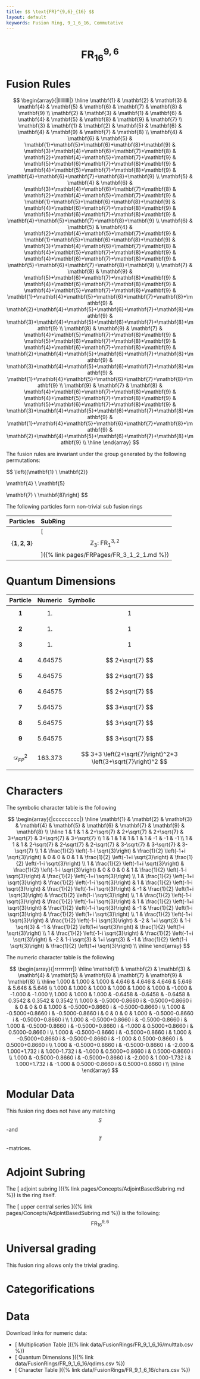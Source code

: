 ```yaml
---
title: $$ \text{FR}^{9,6}_{16} $$
layout: default
keywords: Fusion Ring, 9_1_6_16, Commutative
---
```

# $$ \text{FR}^{9,6}_{16} $$


# Fusion Rules

$$
\begin{array}{|lllllllll|}
\hline
 \mathbf{1} & \mathbf{2} & \mathbf{3} & \mathbf{4} & \mathbf{5} & \mathbf{6} & \mathbf{7} & \mathbf{8} & \mathbf{9} \\
 \mathbf{2} & \mathbf{3} & \mathbf{1} & \mathbf{6} & \mathbf{4} & \mathbf{5} & \mathbf{8} & \mathbf{9} & \mathbf{7} \\
 \mathbf{3} & \mathbf{1} & \mathbf{2} & \mathbf{5} & \mathbf{6} & \mathbf{4} & \mathbf{9} & \mathbf{7} & \mathbf{8} \\
 \mathbf{4} & \mathbf{6} & \mathbf{5} & \mathbf{1}+\mathbf{5}+\mathbf{6}+\mathbf{8}+\mathbf{9} & \mathbf{3}+\mathbf{4}+\mathbf{6}+\mathbf{7}+\mathbf{8} & \mathbf{2}+\mathbf{4}+\mathbf{5}+\mathbf{7}+\mathbf{9} & \mathbf{5}+\mathbf{6}+\mathbf{7}+\mathbf{8}+\mathbf{9} & \mathbf{4}+\mathbf{5}+\mathbf{7}+\mathbf{8}+\mathbf{9} & \mathbf{4}+\mathbf{6}+\mathbf{7}+\mathbf{8}+\mathbf{9} \\
 \mathbf{5} & \mathbf{4} & \mathbf{6} & \mathbf{3}+\mathbf{4}+\mathbf{6}+\mathbf{7}+\mathbf{8} & \mathbf{2}+\mathbf{4}+\mathbf{5}+\mathbf{7}+\mathbf{9} & \mathbf{1}+\mathbf{5}+\mathbf{6}+\mathbf{8}+\mathbf{9} & \mathbf{4}+\mathbf{6}+\mathbf{7}+\mathbf{8}+\mathbf{9} & \mathbf{5}+\mathbf{6}+\mathbf{7}+\mathbf{8}+\mathbf{9} & \mathbf{4}+\mathbf{5}+\mathbf{7}+\mathbf{8}+\mathbf{9} \\
 \mathbf{6} & \mathbf{5} & \mathbf{4} & \mathbf{2}+\mathbf{4}+\mathbf{5}+\mathbf{7}+\mathbf{9} & \mathbf{1}+\mathbf{5}+\mathbf{6}+\mathbf{8}+\mathbf{9} & \mathbf{3}+\mathbf{4}+\mathbf{6}+\mathbf{7}+\mathbf{8} & \mathbf{4}+\mathbf{5}+\mathbf{7}+\mathbf{8}+\mathbf{9} & \mathbf{4}+\mathbf{6}+\mathbf{7}+\mathbf{8}+\mathbf{9} & \mathbf{5}+\mathbf{6}+\mathbf{7}+\mathbf{8}+\mathbf{9} \\
 \mathbf{7} & \mathbf{8} & \mathbf{9} & \mathbf{5}+\mathbf{6}+\mathbf{7}+\mathbf{8}+\mathbf{9} & \mathbf{4}+\mathbf{6}+\mathbf{7}+\mathbf{8}+\mathbf{9} & \mathbf{4}+\mathbf{5}+\mathbf{7}+\mathbf{8}+\mathbf{9} & \mathbf{1}+\mathbf{4}+\mathbf{5}+\mathbf{6}+\mathbf{7}+\mathbf{8}+\mathbf{9} & \mathbf{2}+\mathbf{4}+\mathbf{5}+\mathbf{6}+\mathbf{7}+\mathbf{8}+\mathbf{9} & \mathbf{3}+\mathbf{4}+\mathbf{5}+\mathbf{6}+\mathbf{7}+\mathbf{8}+\mathbf{9} \\
 \mathbf{8} & \mathbf{9} & \mathbf{7} & \mathbf{4}+\mathbf{5}+\mathbf{7}+\mathbf{8}+\mathbf{9} & \mathbf{5}+\mathbf{6}+\mathbf{7}+\mathbf{8}+\mathbf{9} & \mathbf{4}+\mathbf{6}+\mathbf{7}+\mathbf{8}+\mathbf{9} & \mathbf{2}+\mathbf{4}+\mathbf{5}+\mathbf{6}+\mathbf{7}+\mathbf{8}+\mathbf{9} & \mathbf{3}+\mathbf{4}+\mathbf{5}+\mathbf{6}+\mathbf{7}+\mathbf{8}+\mathbf{9} & \mathbf{1}+\mathbf{4}+\mathbf{5}+\mathbf{6}+\mathbf{7}+\mathbf{8}+\mathbf{9} \\
 \mathbf{9} & \mathbf{7} & \mathbf{8} & \mathbf{4}+\mathbf{6}+\mathbf{7}+\mathbf{8}+\mathbf{9} & \mathbf{4}+\mathbf{5}+\mathbf{7}+\mathbf{8}+\mathbf{9} & \mathbf{5}+\mathbf{6}+\mathbf{7}+\mathbf{8}+\mathbf{9} & \mathbf{3}+\mathbf{4}+\mathbf{5}+\mathbf{6}+\mathbf{7}+\mathbf{8}+\mathbf{9} & \mathbf{1}+\mathbf{4}+\mathbf{5}+\mathbf{6}+\mathbf{7}+\mathbf{8}+\mathbf{9} & \mathbf{2}+\mathbf{4}+\mathbf{5}+\mathbf{6}+\mathbf{7}+\mathbf{8}+\mathbf{9} \\
\hline
\end{array}
$$


The fusion rules are invariant under the group generated by the following permutations:

$$ \left\{(\mathbf{1} \ \mathbf{2}}

 \mathbf{4} \ \mathbf{5}

 \mathbf{7} \ \mathbf{8)\right\} $$


The following particles form non-trivial sub fusion rings

| Particles | SubRing |
| :------ | :------ |
| $$ \{\mathbf{1},\mathbf{2},\mathbf{3}\} $$ | [ $$ \mathbb{Z}_3:\ \text{FR}^{3,2}_{1} $$ ]({% link pages/FRPages/FR_3_1_2_1.md %}) |


# Quantum Dimensions

| Particle | Numeric | Symbolic |
| :------ | :------ | :------ |
| $$ \mathbf{1} $$ | $$ 1. $$ | $$ 1 $$ |
| $$ \mathbf{2} $$ | $$ 1. $$ | $$ 1 $$ |
| $$ \mathbf{3} $$ | $$ 1. $$ | $$ 1 $$ |
| $$ \mathbf{4} $$ | $$ 4.64575 $$ | $$ 2+\sqrt{7} $$ |
| $$ \mathbf{5} $$ | $$ 4.64575 $$ | $$ 2+\sqrt{7} $$ |
| $$ \mathbf{6} $$ | $$ 4.64575 $$ | $$ 2+\sqrt{7} $$ |
| $$ \mathbf{7} $$ | $$ 5.64575 $$ | $$ 3+\sqrt{7} $$ |
| $$ \mathbf{8} $$ | $$ 5.64575 $$ | $$ 3+\sqrt{7} $$ |
| $$ \mathbf{9} $$ | $$ 5.64575 $$ | $$ 3+\sqrt{7} $$ |
| $$ \mathcal{D}_{FP}^2 $$ | $$ 163.373 $$ | $$ 3+3 \left(2+\sqrt{7}\right)^2+3 \left(3+\sqrt{7}\right)^2 $$ |

# Characters

The symbolic character table is the following

$$
\begin{array}{|ccccccccc|}
\hline
 \mathbf{1} & \mathbf{2} & \mathbf{3} & \mathbf{4} & \mathbf{5} & \mathbf{6} & \mathbf{7} & \mathbf{9} & \mathbf{8} \\
\hline
 1 & 1 & 1 & 2+\sqrt{7} & 2+\sqrt{7} & 2+\sqrt{7} & 3+\sqrt{7} & 3+\sqrt{7} & 3+\sqrt{7} \\
 1 & 1 & 1 & 1 & 1 & 1 & -1 & -1 & -1 \\
 1 & 1 & 1 & 2-\sqrt{7} & 2-\sqrt{7} & 2-\sqrt{7} & 3-\sqrt{7} & 3-\sqrt{7} & 3-\sqrt{7} \\
 1 & \frac{1}{2} \left(-1-i \sqrt{3}\right) & \frac{1}{2} \left(-1+i \sqrt{3}\right) & 0 & 0 & 0 & 1 & \frac{1}{2} \left(-1+i \sqrt{3}\right) & \frac{1}{2} \left(-1-i \sqrt{3}\right) \\
 1 & \frac{1}{2} \left(-1+i \sqrt{3}\right) & \frac{1}{2} \left(-1-i \sqrt{3}\right) & 0 & 0 & 0 & 1 & \frac{1}{2} \left(-1-i \sqrt{3}\right) & \frac{1}{2} \left(-1+i \sqrt{3}\right) \\
 1 & \frac{1}{2} \left(-1+i \sqrt{3}\right) & \frac{1}{2} \left(-1-i \sqrt{3}\right) & 1 & \frac{1}{2} \left(-1-i \sqrt{3}\right) & \frac{1}{2} \left(-1+i \sqrt{3}\right) & -1 & \frac{1}{2} \left(1+i \sqrt{3}\right) & \frac{1}{2} \left(1-i \sqrt{3}\right) \\
 1 & \frac{1}{2} \left(-1-i \sqrt{3}\right) & \frac{1}{2} \left(-1+i \sqrt{3}\right) & 1 & \frac{1}{2} \left(-1+i \sqrt{3}\right) & \frac{1}{2} \left(-1-i \sqrt{3}\right) & -1 & \frac{1}{2} \left(1-i \sqrt{3}\right) & \frac{1}{2} \left(1+i \sqrt{3}\right) \\
 1 & \frac{1}{2} \left(-1+i \sqrt{3}\right) & \frac{1}{2} \left(-1-i \sqrt{3}\right) & -2 & 1+i \sqrt{3} & 1-i \sqrt{3} & -1 & \frac{1}{2} \left(1+i \sqrt{3}\right) & \frac{1}{2} \left(1-i \sqrt{3}\right) \\
 1 & \frac{1}{2} \left(-1-i \sqrt{3}\right) & \frac{1}{2} \left(-1+i \sqrt{3}\right) & -2 & 1-i \sqrt{3} & 1+i \sqrt{3} & -1 & \frac{1}{2} \left(1-i \sqrt{3}\right) & \frac{1}{2} \left(1+i \sqrt{3}\right) \\
\hline
\end{array}
$$

The numeric character table is the following

$$
\begin{array}{|rrrrrrrrr|}
\hline
 \mathbf{1} & \mathbf{2} & \mathbf{3} & \mathbf{4} & \mathbf{5} & \mathbf{6} & \mathbf{7} & \mathbf{9} & \mathbf{8} \\
\hline
 1.000 & 1.000 & 1.000 & 4.646 & 4.646 & 4.646 & 5.646 & 5.646 & 5.646 \\
 1.000 & 1.000 & 1.000 & 1.000 & 1.000 & 1.000 & -1.000 & -1.000 & -1.000 \\
 1.000 & 1.000 & 1.000 & -0.6458 & -0.6458 & -0.6458 & 0.3542 & 0.3542 & 0.3542 \\
 1.000 & -0.5000-0.8660 i & -0.5000+0.8660 i & 0 & 0 & 0 & 1.000 & -0.5000+0.8660 i & -0.5000-0.8660 i \\
 1.000 & -0.5000+0.8660 i & -0.5000-0.8660 i & 0 & 0 & 0 & 1.000 & -0.5000-0.8660 i & -0.5000+0.8660 i \\
 1.000 & -0.5000+0.8660 i & -0.5000-0.8660 i & 1.000 & -0.5000-0.8660 i & -0.5000+0.8660 i & -1.000 & 0.5000+0.8660 i & 0.5000-0.8660 i \\
 1.000 & -0.5000-0.8660 i & -0.5000+0.8660 i & 1.000 & -0.5000+0.8660 i & -0.5000-0.8660 i & -1.000 & 0.5000-0.8660 i & 0.5000+0.8660 i \\
 1.000 & -0.5000+0.8660 i & -0.5000-0.8660 i & -2.000 & 1.000+1.732 i & 1.000-1.732 i & -1.000 & 0.5000+0.8660 i & 0.5000-0.8660 i \\
 1.000 & -0.5000-0.8660 i & -0.5000+0.8660 i & -2.000 & 1.000-1.732 i & 1.000+1.732 i & -1.000 & 0.5000-0.8660 i & 0.5000+0.8660 i \\
\hline
\end{array}
$$

# Modular Data

This fusion ring does not have any matching $$ S $$-and $$ T $$-matrices.

# Adjoint Subring

The [ adjoint subring ]({% link pages/Concepts/AdjointBasedSubring.md %}) is the ring itself.

The [ upper central series ]({% link pages/Concepts/AdjointBasedSubring.md %}) is the following:
$$ \text{FR}^{9,6}_{16} $$

# Universal grading

This fusion ring allows only the trivial grading.

# Categorifications



# Data

Download links for numeric data:

* [ Multiplication Table ]({% link data/FusionRings/FR_9_1_6_16/multtab.csv %})
* [ Quantum Dimensions ]({% link data/FusionRings/FR_9_1_6_16/qdims.csv %})
* [ Character Table ]({% link data/FusionRings/FR_9_1_6_16/chars.csv %})
